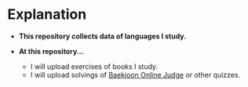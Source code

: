 # Explanation

- **This repository collects data of languages I study.**

- **At this repository...**
  - I will upload exercises of books I study.
  - I will upload solvings of [Baekjoon Online Judge](https://www.acmicpc.net/) or other quizzes.
